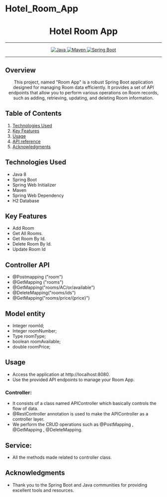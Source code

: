 # Hotel_Room_App

# <h1 align = "center">Hotel Room App</h1>
___ 
<p align="center">
<a href="Java url">
    <img alt="Java" src="https://img.shields.io/badge/Java->=8-darkblue.svg" />
</a>
<a href="Maven url" >
    <img alt="Maven" src="https://img.shields.io/badge/maven-3.1.3-brightgreen.svg" />
</a>
<a href="Spring Boot url" >
    <img alt="Spring Boot" src="https://img.shields.io/badge/Spring Boot-3.0.6-brightgreen.svg" />
</a>
</p>

---

<p align="left">

<!-- Project Description -->
## Overview
<p align="center">This project, named "Room App" is a robust Spring Boot application designed for managing Room data efficiently. It provides a set of API endpoints that allow you to perform various operations on Room records, such as adding, retrieving, updating, and deleting Room information. 
</p>

<!-- Table of Contents -->
## Table of Contents
1. [Technologies Used](#technologies-used)
2. [Key Features](#key-features)
3. [Usage](#usage)
4. [API reference](#api-reference)
5. [Acknowledgments](#acknowledgments)

<!-- Technologies Used -->
## Technologies Used
- Java 8
- Spring Boot
- Spring Web Initializer
- Maven
- Spring Web Dependency
- H2 Database


<!-- Key Features -->
## Key Features
- Add Room
- Get All Rooms.
- Get Room By Id.
- Delete Room By Id.
- Update Room Id

## Controller API

- @Postmapping ("room")
- @GetMapping ("rooms")
- @GetMapping("rooms/AC/or/available")
- @DeleteMapping("rooms/ids")
- @GetMapping("rooms/price/{price}")

## Model entity

-  Integer roomId;
- Integer roomNumber;
- Type roomType;
-  boolean roomAvailable;
- double roomPrice;

<!-- Usage -->
## Usage
- Access the application at http://localhost:8080.
- Use the provided API endpoints to manage your Room App.

### Controller:
- It consists of a class named APIController which basically controls the flow of data.
- @RestController annotation is used to make the APIController as a controller layer.
- We perform the CRUD operations such as @PostMapping , @GetMapping ,  @DeleteMapping.

## Service:

- All the methods made related to controller class.

<!-- Acknowledgments -->
## Acknowledgments
- Thank you to the Spring Boot and Java communities for providing excellent tools and resources.
